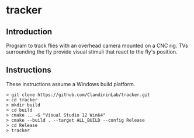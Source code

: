 # tracker

## Introduction

Program to track flies with an overhead camera mounted on a CNC rig.  TVs surrounding the fly provide visual stimuli that react to the fly's position.

## Instructions

These instructions assume a Windows build platform.

```
> git clone https://github.com/ClandininLab/tracker.git
> cd tracker
> mkdir build
> cd build
> cmake .. -G "Visual Studio 12 Win64"
> cmake --build . --target ALL_BUILD --config Release
> cd Release
> tracker
```
